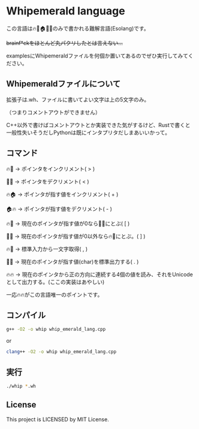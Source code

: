 # Whipemerald language

この言語は🔥👼🏠🍄🐸のみで書かれる難解言語(Esolang)です。

~~brainf*ckをほとんど丸パクリしたとは言えない...~~

examplesにWhipemeraldファイルを何個か置いてあるのでぜひ実行してみてください。

## Whipemeraldファイルについて
拡張子は.wh、ファイルに書いてよい文字は上の5文字のみ。

（つまりコメントアウトができません）

C++以外で書けばコメントアウトとか実装できた気がするけど、Rustで書くと一般性失いそうだしPythonは既にインタプリタだしまあいいかって。

## コマンド
🔥🐸 -> ポインタをインクリメント( > )

🐸🔥 -> ポインタをデクリメント( < )

🔥🏠 -> ポインタが指す値をインクリメント( + )

🏠🔥 -> ポインタが指す値をデクリメント( - )

🔥👼 -> 現在のポインタが指す値が0なら👼🔥にとぶ( [ )

👼🔥 -> 現在のポインタが指す値が0以外なら🔥👼にとぶ。( ] )

🔥🍄 -> 標準入力から一文字取得( , )

🍄🔥 -> 現在のポインタが指す値(char)を標準出力する( . )

🔥🔥 -> 現在のポインタから正の方向に連続する4個の値を読み、それをUnicodeとして出力する。(ここの実装はあやしい)


一応🔥🔥がこの言語唯一のポイントです。

## コンパイル
```bash
g++ -O2 -o whip whip_emerald_lang.cpp
```
or
```bash
clang++ -O2 -o whip whip_emerald_lang.cpp
```

## 実行
```bash
./whip *.wh
```

## License
This project is LICENSED by MIT License.
